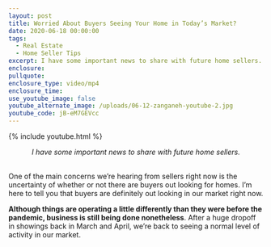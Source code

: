 ```yaml
---
layout: post
title: Worried About Buyers Seeing Your Home in Today’s Market?
date: 2020-06-18 00:00:00
tags:
  - Real Estate
  - Home Seller Tips
excerpt: I have some important news to share with future home sellers.
enclosure:
pullquote:
enclosure_type: video/mp4
enclosure_time:
use_youtube_image: false
youtube_alternate_image: /uploads/06-12-zanganeh-youtube-2.jpg
youtube_code: jB-eM7GEVcc
---
```


{% include youtube.html %}

<center><em>I have some important news to share with future home sellers.</em></center>

<br>One of the main concerns we’re hearing from sellers right now is the uncertainty of whether or not there are buyers out looking for homes. I’m here to tell you that buyers are definitely out looking in our market right now.

**Although things are operating a little differently than they were before the pandemic, business is still being done nonetheless**. After a huge dropoff in showings back in March and April, we’re back to seeing a normal level of activity in our market.